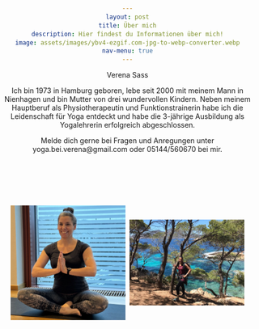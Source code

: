 ```yaml
---
layout: post
title: Über mich
description: Hier findest du Informationen über mich!
image: assets/images/ybv4-ezgif.com-jpg-to-webp-converter.webp
nav-menu: true
---
```


<!-- One -->
<section id="one">
	<div class="inner">
			<p> Verena Sass</p>
            <p>Ich bin 1973 in Hamburg geboren, lebe seit 2000 mit meinem Mann in Nienhagen und bin Mutter von drei wundervollen Kindern. Neben meinem Hauptberuf als Physiotherapeutin und Funktionstrainerin habe ich die Leidenschaft für Yoga entdeckt und habe die 3-jährige Ausbildung als Yogalehrerin erfolgreich abgeschlossen.</p> <p>Melde dich gerne bei Fragen und Anregungen unter yoga.bei.verena@gmail.com oder 05144/560670 bei mir. </p>


 <style>
        /* Optional: Adding some basic styling for better visibility */
    body {
        margin: 0;
        padding: 0;
        box-sizing: border-box;
        text-align: center;
    }

    .image-container {
        width: 45%;
        margin: 2px;
        overflow: hidden;
        display: inline-block; /* Display images side by side */
        margin-bottom: 5px;
        height: 400px;
    }

    .image-container img {
        width: 100%;
        height: 100%;
        object-fit: contain;
    }
</style>

<body>
	<div class="image-container">
    	<!-- Image 1 (replace 'image1.jpg' with the path to your image) -->
    	<img src="assets/images/ybv6-ezgif.com-jpg-to-webp-converter.webp" alt="ybv6">
	</div>
	<div class="image-container">
    	<!-- Image 2 (replace 'image2.jpg' with the path to your image) -->
    	<img src="assets/images/Verena_1.jpg" alt="Image 2">
	</div>
</body>

